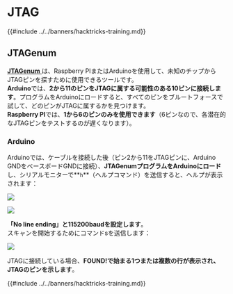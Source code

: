 # JTAG

{{#include ../../banners/hacktricks-training.md}}

## JTAGenum

[**JTAGenum** ](https://github.com/cyphunk/JTAGenum)は、Raspberry PIまたはArduinoを使用して、未知のチップからJTAGピンを探すために使用できるツールです。\
**Arduino**では、**2から11のピンをJTAGに属する可能性のある10ピンに接続します**。プログラムをArduinoにロードすると、すべてのピンをブルートフォースで試して、どのピンがJTAGに属するかを見つけます。\
**Raspberry PI**では、**1から6のピンのみを使用できます**（6ピンなので、各潜在的なJTAGピンをテストするのが遅くなります）。

### Arduino

Arduinoでは、ケーブルを接続した後（ピン2から11をJTAGピンに、Arduino GNDをベースボードGNDに接続）、**JTAGenumプログラムをArduinoにロード**し、シリアルモニターで**`h`**（ヘルプコマンド）を送信すると、ヘルプが表示されます：

![](<../../images/image (939).png>)

![](<../../images/image (578).png>)

**「No line ending」と115200baudを設定します**。\
スキャンを開始するためにコマンドsを送信します：

![](<../../images/image (774).png>)

JTAGに接続している場合、**FOUND!**で始まる1つまたは複数の**行が表示され、JTAGのピンを示します**。

{{#include ../../banners/hacktricks-training.md}}
